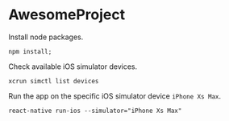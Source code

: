 # AwesomeProject

Install node packages.
```
npm install;
```

Check available iOS simulator devices.
```
xcrun simctl list devices
```

Run the app on the specific iOS simulator device `iPhone Xs Max`.
```
react-native run-ios --simulator="iPhone Xs Max"
```
